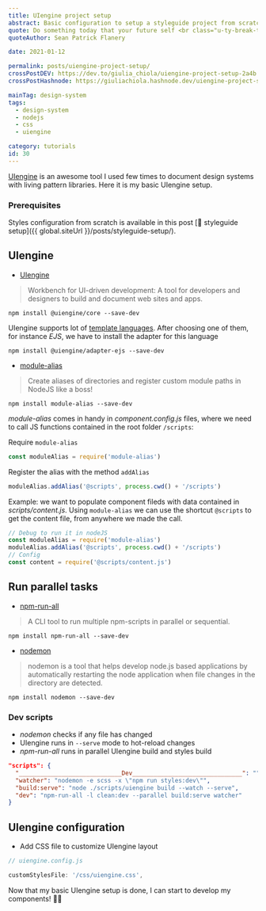 ```yaml
---
title: UIengine project setup
abstract: Basic configuration to setup a styleguide project from scratch using UIengine as styleguide tool.
quote: Do something today that your future self <br class="u-ty-break-t">will thank you for
quoteAuthor: Sean Patrick Flanery

date: 2021-01-12

permalink: posts/uiengine-project-setup/
crossPostDEV: https://dev.to/giulia_chiola/uiengine-project-setup-2a4b
crossPostHashnode: https://giuliachiola.hashnode.dev/uiengine-project-setup

mainTag: design-system
tags:
  - design-system
  - nodejs
  - css
  - uiengine

category: tutorials
id: 30
---
```


[UIengine](https://github.com/dennisreimann/uiengine) is an awesome tool I used few times to document design systems with living pattern libraries. Here it is my basic UIengine setup.

### Prerequisites

Styles configuration from scratch is available in this post [📒 styleguide setup]({{ global.siteUrl }}/posts/styleguide-setup/).

## UIengine

- [UIengine](https://github.com/dennisreimann/uiengine)

> Workbench for UI-driven development: A tool for developers and designers to build and document web sites and apps.

```shell
npm install @uiengine/core --save-dev
```

UIengine supports lot of [template languages](https://uiengine.uix.space/adapters/). After choosing one of them, for instance _EJS_, we have to install the adapter for this language

```shell
npm install @uiengine/adapter-ejs --save-dev
```

- [module-alias](https://github.com/ilearnio/module-alias)

> Create aliases of directories and register custom module paths in NodeJS like a boss!

```shell
npm install module-alias --save-dev
```

_module-alias_ comes in handy in _component.config.js_ files, where we need to call JS functions contained in the root folder `/scripts`:

Require `module-alias`

```javascript
const moduleAlias = require('module-alias')
```

Register the alias with the method `addAlias`

```javascript
moduleAlias.addAlias('@scripts', process.cwd() + '/scripts')
```

Example: we want to populate component fileds with data contained in _scripts/content.js_. Using  `module-alias` we can use the shortcut `@scripts` to get the content file, from anywhere we made the call.

```javascript
// Debug to run it in nodeJS
const moduleAlias = require('module-alias')
moduleAlias.addAlias('@scripts', process.cwd() + '/scripts')
// Config
const content = require('@scripts/content.js')
```


## Run parallel tasks

- [npm-run-all](https://github.com/mysticatea/npm-run-all)

> A CLI tool to run multiple npm-scripts in parallel or sequential.

```shell
npm install npm-run-all --save-dev
```

- [nodemon](https://github.com/remy/nodemon)

> nodemon is a tool that helps develop node.js based applications by automatically restarting the node application when file changes in the directory are detected.

```shell
npm install nodemon --save-dev
```

### Dev scripts

- _nodemon_ checks if any file has changed
- UIengine runs in `--serve` mode to hot-reload changes
- _npm-run-all_ runs in parallel UIengine build and styles build

```json
"scripts": {
  "_____________________________Dev_______________________________": "",
  "watcher": "nodemon -e scss -x \"npm run styles:dev\"",
  "build:serve": "node ./scripts/uiengine build --watch --serve",
  "dev": "npm-run-all -l clean:dev --parallel build:serve watcher"
}
```

## UIengine configuration

- Add CSS file to customize UIengine layout

```javascript
// uiengine.config.js

customStylesFile: '/css/uiengine.css',
```

Now that my basic UIengine setup is done, I can start to develop my components! 💪🏻
